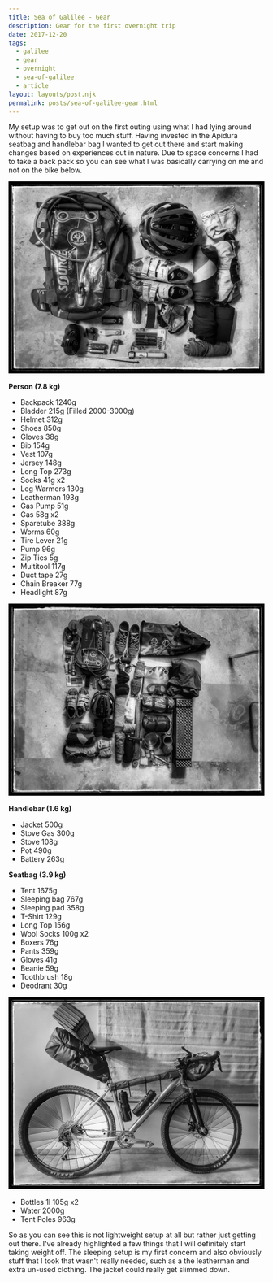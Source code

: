 ```yaml
---
title: Sea of Galilee - Gear
description: Gear for the first overnight trip
date: 2017-12-20
tags:
  - galilee
  - gear
  - overnight
  - sea-of-galilee
  - article
layout: layouts/post.njk
permalink: posts/sea-of-galilee-gear.html
---
```

My setup was to get out on the first outing using what I had lying around without having to buy too much stuff. Having invested in the Apidura seatbag and handlebar bag I wanted to get out there and start making changes based on experiences out in nature. Due to space concerns I had to take a back pack so you can see what I was basically carrying on me and not on the bike below.

![image](/img/20171214_195801-01.jpeg)

**Person (7.8 kg)**

  * Backpack 1240g
  * Bladder 215g (Filled 2000-3000g)
  * Helmet 312g
  * Shoes 850g
  * Gloves 38g
  * Bib 154g
  * Vest 107g
  * Jersey 148g
  * Long Top 273g
  * Socks 41g x2
  * Leg Warmers 130g
  * Leatherman 193g
  * Gas Pump 51g
  * Gas 58g x2
  * Sparetube 388g
  * Worms 60g
  * Tire Lever 21g
  * Pump 96g
  * Zip Ties 5g
  * Multitool 117g
  * Duct tape 27g
  * Chain Breaker 77g
  * Headlight 87g

![image](/img/20171214_201903-01.jpeg)

**Handlebar (1.6 kg)**
  * Jacket 500g
  * Stove Gas 300g
  * Stove 108g
  * Pot 490g
  * Battery 263g

**Seatbag  (3.9 kg)**

  * Tent 1675g
  * Sleeping bag 767g
  * Sleeping pad 358g
  * T-Shirt 129g
  * Long Top 156g
  * Wool Socks 100g x2
  * Boxers 76g
  * Pants 359g
  * Gloves 41g
  * Beanie 59g
  * Toothbrush 18g
  * Deodrant 30g

![image](/img/20171214_211228-02.jpeg)

  * Bottles 1l 105g x2
  * Water 2000g
  * Tent Poles 963g

So as you can see this is not lightweight setup at all but rather just getting out there. I've already highlighted a few things that I will definitely start taking weight off. The sleeping setup is my first concern and also obviously stuff that I took that wasn't really needed, such as a the leatherman and extra un-used clothing. The jacket could really get slimmed down.